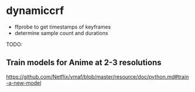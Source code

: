 # dynamiccrf


- ffprobe to get timestamps of keyframes
- determine sample count and durations

TODO:

## Train models for Anime at 2-3 resolutions
https://github.com/Netflix/vmaf/blob/master/resource/doc/python.md#train-a-new-model

